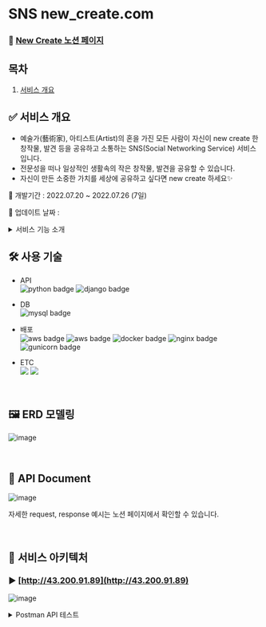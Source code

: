 # SNS new_create.com 

### 📜 [New Create 노션 페이지](https://wool-cobalt-585.notion.site/SNS-new_create-com-84e9627ace194465ada3639f8c25d9bb) 

## 목차

1. [서비스 개요](#✅-서비스-개요)

## ✅ 서비스 개요
  - 예술가(藝術家), 아티스트(Artist)의 혼을 가진 모든 사람이 자신이 new create 한 창작물, 발견 등을 공유하고 소통하는 SNS(Social Networking Service) 서비스입니다.
  - 전문성을 떠나 일상적인 생활속의 작은 창작물, 발견을 공유할 수 있습니다.
  - 자신이 만든 소중한 가치를 세상에 공유하고 싶다면 new create 하세요✨


🚥 개발기간 : 2022.07.20 ~ 2022.07.26 (7일)

🚥 업데이트 날짜 : 

<details>
<summary>서비스 기능 소개</summary> <br>
<div markdown="1">
🗣 <b>New Create 서비스</b>에서는 다음과 같은 기능이 구현되어있습니다. <br>

1. 회원가입, 로그인, 로그아웃 / <b> JWT 토큰 인증, 인가 </b>
 
2. 사용자 CRUD
 
3. 게시글 CRUD / <b> 페이지네이션, 정렬, 검색, 필터기능 </b>
 
4. 게시글 좋아요, 좋아요 취소
 
</div>
</details>

## 🛠 사용 기술
- API<br>
![python badge](https://img.shields.io/badge/Python-3.8-%233776AB?style=plastic&logo=python&logoColor=white)
![django badge](https://img.shields.io/badge/Django-4.0.6-%23092E20?style=plastic&logo=Django&logoColor=white)
- DB<br>
![mysql badge](https://img.shields.io/badge/MySQL-8.0.28-%234479A1?style=plastic&logo=MySQL&logoColor=white)

- 배포<br>
![aws badge](https://img.shields.io/badge/AWS-EC2-%23FF9900?style=plastic&logo=Amazon%20EC2&logoColor=white)
![aws badge](https://img.shields.io/badge/AWS-RDS-%23FF9900?style=plastic&logo=Amazon%20EC2&logoColor=white)
![docker badge](https://img.shields.io/badge/Docker-20.10.17-%232496ED?style=plastic&logo=Docker&logoColor=white)
![nginx badge](https://img.shields.io/badge/Nginx-1.23.0-%23009639?style=plastic&logo=NGINX&locoColor=white)
![gunicorn badge](https://img.shields.io/badge/Gunicorn-20.1.0-%23499848?style=plastic&logo=Gunicorn&locoColor=white)

- ETC<br>
  <img src="https://img.shields.io/badge/Git-F05032?style=plastic&logo=Git&logoColor=white"/>
  <img src="https://img.shields.io/badge/GitHub-grey?style=plastic&logo=github&logoColor=181717"/>

<br>

## 🖼 ERD 모델링
![image](https://user-images.githubusercontent.com/96563183/180920189-03065cb3-ac75-4927-8930-c96b4843435c.png)

<br>

## 📜 API Document
![image](https://user-images.githubusercontent.com/96563183/180922266-663f2b66-56bf-4cb1-b136-7cc99f6f110d.png)

자세한 request, response 예시는 노션 페이지에서 확인할 수 있습니다.

<br>

## 🎪 서비스 아키텍처

### ▶ [http://43.200.91.89](http://43.200.91.89)

![image](https://user-images.githubusercontent.com/96563183/180921895-f6a4805b-6125-4346-8858-7e2ec0842daf.png)

<details>
<summary>Postman API 테스트</summary> <br>
<div markdown="1">

1. 회원가입

![image](https://user-images.githubusercontent.com/96563183/180923516-7db43cd4-66ae-4406-9898-9133a5040584.png)
 
2. 로그인

![image](https://user-images.githubusercontent.com/96563183/180923588-2909d852-f2c6-4d88-b993-7050c330f22f.png)

3. 로그아웃

![image](https://user-images.githubusercontent.com/96563183/180923679-97d9a2ec-c47e-4c21-9053-20c78e662075.png)
 
4. 토큰 재발급

![image](https://user-images.githubusercontent.com/96563183/180923735-ff70a62e-b117-429f-9571-a6c678316777.png)

5. 사용자 목록 조회

![image](https://user-images.githubusercontent.com/96563183/180923811-12441a4b-5599-48ef-9833-bc91ce26768c.png)

6. 사용자 상세 조회

![image](https://user-images.githubusercontent.com/96563183/180923883-dee3d9af-9ba9-4729-a572-e49c0aa3271c.png)

7. 사용자 정보 수정

![image](https://user-images.githubusercontent.com/96563183/180924033-dcff9172-caf2-4ea2-92a6-f75dd4f9ae28.png)

![image](https://user-images.githubusercontent.com/96563183/180924066-a0f74acd-f2a1-4ecb-a99a-b1ebb8cc7646.png)

8. 회원 탈퇴

![image](https://user-images.githubusercontent.com/96563183/180926284-3fe28d61-9f6f-45d2-928c-9ed2b56bfc66.png)

9. 게시글 목록 조회

![image](https://user-images.githubusercontent.com/96563183/180924301-e395f4b6-4718-4904-b75b-44d3fe65e921.png)

10. 게시글 작성

![image](https://user-images.githubusercontent.com/96563183/180924827-50bbe3f1-2610-4473-8df6-1d2d252b9594.png)

11. 게시글 상세 조회

![image](https://user-images.githubusercontent.com/96563183/180924871-c250b9a6-caea-47c1-bd66-5c9ef174d2c4.png)

12. 게시글 수정

![image](https://user-images.githubusercontent.com/96563183/180924946-9aaf574e-c445-4a8a-a706-d5d1d2192d16.png)

13. 게시글 상태 변경

![image](https://user-images.githubusercontent.com/96563183/180925055-d5bf4424-ee03-44c4-847b-7d88b30a4f1f.png)

![image](https://user-images.githubusercontent.com/96563183/180925101-158be26d-1388-4b14-af07-daaab1b95249.png)

![image](https://user-images.githubusercontent.com/96563183/180925132-564b4448-2f97-4b74-b805-2621f10b4a28.png)

14. 게시글 이미지 등록

![image](https://user-images.githubusercontent.com/96563183/180925269-34a5beba-187e-4bd9-91b6-f48c2817cac2.png)

15. 게시글 이미지 삭제

![image](https://user-images.githubusercontent.com/96563183/180925361-8a7b60f0-179a-45b1-a217-ad816436c928.png)

16. 게시글 좋아요

![image](https://user-images.githubusercontent.com/96563183/180925467-be8db994-4b16-4115-bd2e-82e7ac970553.png)

![image](https://user-images.githubusercontent.com/96563183/180925476-78cd165e-9d19-43e7-b8d5-acd96d3ff554.png)

17. 게시글 좋아요 취소

![image](https://user-images.githubusercontent.com/96563183/180925596-ed796e5a-cf17-48a1-b05a-fe991c66f1fa.png)

![image](https://user-images.githubusercontent.com/96563183/180925605-d64f46ab-8904-4921-8233-5bba5ca563fe.png)
 
</div>
</details>
